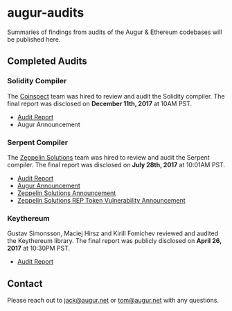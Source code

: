 # augur-audits

Summaries of findings from audits of the Augur & Ethereum codebases will be published here.


## Completed Audits

### Solidity Compiler
The [Coinspect](https://coinspect.com) team was hired to review and audit the Solidity compiler. The final report was disclosed on **December 11th, 2017** at 10AM PST. 

- [Audit Report](https://github.com/tomkysar/augur-audits/blob/master/solidity-compilier/Coinspect%20-%20Solidity%20Compiler%20Audit%20v1.0.pdf)
- Augur Announcement

### Serpent Compiler
The [Zeppelin Solutions](https://zeppelin.solutions) team was hired to review and audit the Serpent compiler. The final report was disclosed on **July 28th, 2017** at 10:01AM PST.

- [Audit Report](https://github.com/tomkysar/augur-audits/blob/master/serpent-compilier/Zeppelin%20Solutions%20-%20Serpent%20Compiler%20Audit%20v1.0.0.pdf)
- [Augur Announcement](https://medium.com/@AugurProject/serpent-compiler-vulnerability-rep-solidity-migration-5d91e4ae90dd)
- [Zeppelin Solutions Announcement](https://blog.zeppelin.solutions/serpent-compiler-audit-3095d1257929)
- [Zeppelin Solutions REP Token Vulnerability Announcement](https://blog.zeppelin.solutions/augur-rep-token-critical-vulnerability-disclosure-3d8bdffd79d2)

### Keythereum 
Gustav Simonsson, Maciej Hirsz and Kirill Fomichev reviewed and audited the Keythereum library. The final report was publicly disclosed on **April 26, 2017** at 10:30PM PST.

- [Audit Report](https://github.com/tomkysar/augur-audits/blob/master/keythereum/keythereum-audit.md)



## Contact

Please reach out to [jack@augur.net](mailto:jack@augur.net) or [tom@augur.net](mailto:tom@augur.net) with any questions. 